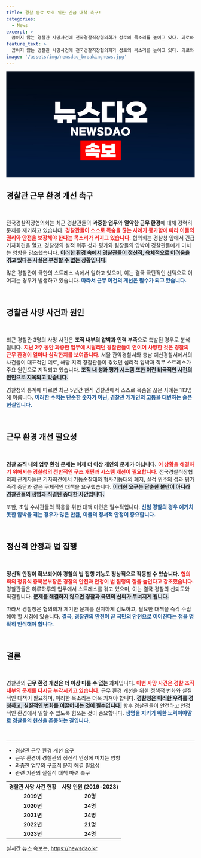 ```yaml
---
title: 경찰 동료 보호 위한 긴급 대책 촉구!
categories:
  - News
excerpt: >
  끊이지 않는 경찰관 사망사건에 전국경찰직장협의회가 성토의 목소리를 높이고 있다. 과로와 압박감 속, 근무 여건 개선을 촉구하며 긴급 기자회견을 열었다. 경찰 내부는 이제 더 이상 가만히 있지 않겠다고 다짐한다!
feature_text: >
  끊이지 않는 경찰관 사망사건에 전국경찰직장협의회가 성토의 목소리를 높이고 있다. 과로와 압박감 속, 근무 여건 개선을 촉구하며 긴급 기자회견을 열었다. 경찰 내부는 이제 더 이상 가만히 있지 않겠다고 다짐한다!
image: '/assets/img/newsdao_breakingnews.jpg'
---
```


<p><img src="/assets/img/newsdao_breakingnews.jpg" alt="implanttips 속보" /></p>

<h2 data-ke-size="size26">경찰관 근무 환경 개선 촉구</h2>

<p data-ke-size="size16">&nbsp;</p>

<p>전국경찰직장협의회는 최근 경찰관들의 <b>과중한 업무</b>와 <b>열악한 근무 환경</b>에 대해 강력히 문제를 제기하고 있습니다. <b><span style="color: #ee2323;">경찰관들이 스스로 목숨을 끊는 사례가 증가함에 따라 이들의 권리와 안전을 보장해야 한다는 목소리가 커지고 있습니다.</span></b> 협의회는 경찰청 앞에서 긴급 기자회견을 열고, 경찰청의 실적 위주 성과 평가와 팀장들의 압박이 경찰관들에게 미치는 영향을 강조했습니다. <b><span style="background-color: #21538527;">이러한 환경 속에서 경찰관들이 정신적, 육체적으로 어려움을 겪고 있다는 사실은 부정할 수 없는 상황입니다.</span></b> </p>

<p>많은 경찰관이 극한의 스트레스 속에서 일하고 있으며, 이는 결국 극단적인 선택으로 이어지는 경우가 발생하고 있습니다. <b><span style="color: #1a5490;">따라서 근무 여건의 개선은 필수가 되고 있습니다.</span></b> </p>

<p data-ke-size="size16">&nbsp;</p>

<h2 data-ke-size="size26">경찰관 사망 사건과 원인</h2>

<p data-ke-size="size16">&nbsp;</p>

<p>최근 경찰관 3명의 사망 사건은 <b>조직 내부의 압박과 인력 부족</b>으로 촉발된 경우로 분석됩니다. <b><span style="color: #ee2323;">지난 2주 동안 과중한 업무에 시달리던 경찰관들이 연이어 사망한 것은 경찰의 근무 환경이 얼마나 심각한지를 보여줍니다.</span></b> 서울 관악경찰서와 충남 예산경찰서에서의 사건들이 대표적인 예로, 해당 지역 경찰관들이 겪었던 심리적 압박과 직무 스트레스가 주요 원인으로 지적되고 있습니다. <b><span style="background-color: #21538527;">조직 내 성과 평가 시스템 또한 이런 비극적인 사건의 원인으로 지목되고 있습니다.</span></b> </p>

<p>경찰청의 통계에 따르면 최근 5년간 현직 경찰관에서 스스로 목숨을 끊은 사례는 113명에 이릅니다. <b><span style="color: #1a5490;">이러한 수치는 단순한 숫자가 아닌, 경찰관 개개인의 고통을 대변하는 슬픈 현실입니다.</span></b> </p>

<p data-ke-size="size16">&nbsp;</p>

<h2 data-ke-size="size26">근무 환경 개선 필요성</h2>

<p data-ke-size="size16">&nbsp;</p>

<p><b>경찰 조직 내의 업무 환경 문제는 이제 더 이상 개인의 문제가 아닙니다.</b> <b><span style="color: #ee2323;">이 상황을 해결하기 위해서는 경찰청의 전반적인 구조 개편과 시스템 개선이 필요합니다.</span></b> 전국경찰직장협의회 관계자들은 기자회견에서 기동순찰대와 형사기동대의 폐지, 실적 위주의 성과 평가 즉각 중단과 같은 구체적인 대책을 요구했습니다. <b><span style="background-color: #21538527;">이러한 요구는 단순한 불만이 아니라 경찰관들의 생명과 직결된 중대한 사안입니다.</span></b> </p>

<p>또한, 초임 수사관들의 적응을 위한 대책 마련은 필수적입니다. <b><span style="color: #1a5490;">신임 경찰의 경우 예기치 못한 압박을 겪는 경우가 많은 만큼, 이들의 정서적 안정이 중요합니다.</span></b></p>

<p data-ke-size="size16">&nbsp;</p>

<h2 data-ke-size="size26">정신적 안정과 법 집행</h2>

<p data-ke-size="size16">&nbsp;</p>

<p><b>정신적 안정이 확보되어야 경찰의 법 집행 기능도 정상적으로 작동할 수 있습니다.</b> <b><span style="color: #ee2323;">협의회의 정유석 충북본부장은 경찰의 안전과 안정이 법 집행의 질을 높인다고 강조했습니다.</span></b> 경찰관들은 하루하루의 업무에서 스트레스를 겪고 있으며, 이는 결국 경찰의 신뢰도와 직결됩니다. <b><span style="background-color: #21538527;">문제를 해결하지 않으면 경찰과 국민의 신뢰가 무너지게 됩니다.</span></b> </p>

<p>따라서 경찰청은 협의회가 제기한 문제를 진지하게 검토하고, 필요한 대책을 즉각 수립해야 할 시점에 있습니다. <b><span style="color: #1a5490;">결국, 경찰관의 안전이 곧 국민의 안전으로 이어진다는 점을 명확히 인식해야 합니다.</span></b></p>

<p data-ke-size="size16">&nbsp;</p>

<h2 data-ke-size="size26">결론</h2>

<p data-ke-size="size16">&nbsp;</p>

<p>경찰관의 <b>근무 환경 개선은 더 이상 미룰 수 없는 과제</b>입니다. <b><span style="color: #ee2323;">이번 사망 사건은 경찰 조직 내부의 문제를 다시금 부각시키고 있습니다.</span></b> 근무 환경 개선을 위한 정책적 변화와 실질적인 대책이 필요하며, 이러한 목소리는 더욱 커져야 합니다. <b><span style="background-color: #21538527;">경찰청은 이러한 우려를 경청하고, 실질적인 변화를 이끌어내는 것이 필수입니다.</span></b>  향후 경찰관들이 안전하고 안정적인 환경에서 일할 수 있도록 힘쓰는 것이 중요합니다. <b><span style="color: #1a5490;">생명을 지키기 위한 노력이야말로 경찰들의 헌신을 존중하는 길입니다.</span></b></p>

<p data-ke-size="size16">&nbsp;</p>

<hr />

<ul>
  <li>경찰관 근무 환경 개선 요구</li>
  <li>근무 환경이 경찰관의 정신적 안정에 미치는 영향</li>
  <li>과중한 업무와 구조적 문제 해결 필요성</li>
  <li>관련 기관의 실질적 대책 마련 촉구</li>
</ul>

<table style="width: 100%;">
  <tr>
    <td style="text-align: center; height: 17px;"><b>경찰관 사망 사건 현황</b></td>
    <td style="text-align: center; height: 17px;"><b>사망 인원 (2019-2023)</b></td>
  </tr>
  <tr>
    <td style="text-align: center; height: 17px;"><b>2019년</b></td>
    <td style="text-align: center; height: 17px;"><b>20명</b></td>
  </tr>
  <tr>
    <td style="text-align: center; height: 17px;"><b>2020년</b></td>
    <td style="text-align: center; height: 17px;"><b>24명</b></td>
  </tr>
  <tr>
    <td style="text-align: center; height: 17px;"><b>2021년</b></td>
    <td style="text-align: center; height: 17px;"><b>24명</b></td>
  </tr>
  <tr>
    <td style="text-align: center; height: 17px;"><b>2022년</b></td>
    <td style="text-align: center; height: 17px;"><b>21명</b></td>
  </tr>
  <tr>
    <td style="text-align: center; height: 17px;"><b>2023년</b></td>
    <td style="text-align: center; height: 17px;"><b>24명</b></td>
  </tr>
</table>
실시간 뉴스 속보는, <a href="https://newsdao.kr" rel="dofollow">https://newsdao.kr</a>


